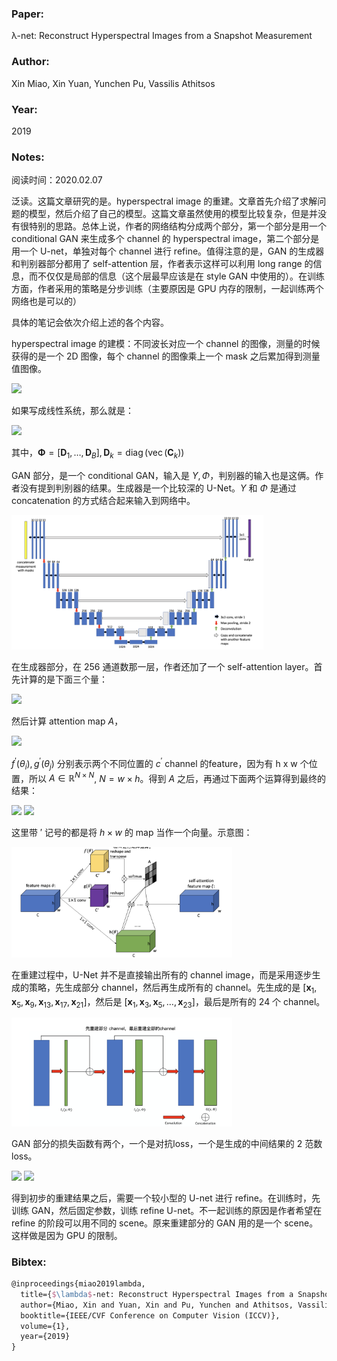 ### Paper:

λ-net: Reconstruct Hyperspectral Images from a Snapshot Measurement

### Author:

Xin Miao, Xin Yuan, Yunchen Pu, Vassilis Athitsos

### Year:

2019

### Notes:

阅读时间：2020.02.07

泛读。这篇文章研究的是。hyperspectral image 的重建。文章首先介绍了求解问题的模型，然后介绍了自己的模型。这篇文章虽然使用的模型比较复杂，但是并没有很特别的思路。总体上说，作者的网络结构分成两个部分，第一个部分是用一个 conditional GAN 来生成多个 channel 的 hyperspectral image，第二个部分是用一个 U-net，单独对每个 channel 进行 refine。值得注意的是，GAN 的生成器和判别器部分都用了 self-attention 层，作者表示这样可以利用 long range 的信息，而不仅仅是局部的信息（这个层最早应该是在 style GAN 中使用的）。在训练方面，作者采用的策略是分步训练（主要原因是 GPU 内存的限制，一起训练两个网络也是可以的）

具体的笔记会依次介绍上述的各个内容。

hyperspectral image 的建模：不同波长对应一个 channel 的图像，测量的时候获得的是一个 2D 图像，每个 channel 的图像乘上一个 mask 之后累加得到测量值图像。

<img src="http://latex.codecogs.com/svg.latex? \boldsymbol{Y}=\sum_{k=1}^{B} \boldsymbol{X}_{k} \odot \boldsymbol{C}_{k}+\boldsymbol{G}" border="0"/>

如果写成线性系统，那么就是：

<img src="http://latex.codecogs.com/svg.latex? \boldsymbol{y}=\boldsymbol{\Phi} \boldsymbol{x}+\boldsymbol{g}" border="0"/>

其中，$\mathbf{\Phi}=\left[\boldsymbol{D}_{1}, \ldots, \boldsymbol{D}_{B}\right], \boldsymbol{D}_{k}=\operatorname{diag}\left(\operatorname{vec}\left(\boldsymbol{C}_{k}\right)\right)$ 

GAN 部分，是一个 conditional GAN，输入是 $Y,\Phi$，判别器的输入也是这俩。作者没有提到判别器的结果。生成器是一个比较深的 U-Net。$Y$ 和 $\Phi$ 是通过 concatenation 的方式结合起来输入到网络中。

<img src="https://raw.githubusercontent.com/Theodore-PKU/pictures/master/%E6%88%AA%E5%B1%8F2020-02-07%E4%B8%8B%E5%8D%884.34.40.png" width=80%/>

在生成器部分，在 256 通道数那一层，作者还加了一个 self-attention layer。首先计算的是下面三个量：

<img src="http://latex.codecogs.com/svg.latex? f(\boldsymbol{\theta}) \in \mathbb{R}^{c^{\prime} \times h \times w}, g(\boldsymbol{\theta}) \in \mathbb{R}^{c^{\prime} \times h \times w}, h(\boldsymbol{\theta}) \in \mathbb{R}^{c \times h \times w}" border="0"/>

然后计算 attention map $A$，

<img src="http://latex.codecogs.com/svg.latex? a_{j, i}=\frac{\exp \left(s_{i j}\right)}{\sum_{i=1}^{N} \exp \left(s_{i j}\right)}, \text { with } s_{i j}=f^{\prime}\left(\theta_{i}\right)^{\top} g^{\prime}\left(\theta_{j}\right)" border="0"/>

$f^{\prime}(\theta_i), g^{\prime}(\theta_j)$ 分别表示两个不同位置的 $c^{\prime}$ channel 的feature，因为有 h x w 个位置，所以 $A\in \mathbb{R}^{N\times N}$, $N= w\times h$。得到 $A$ 之后，再通过下面两个运算得到最终的结果：

<img src="http://latex.codecogs.com/svg.latex?\boldsymbol{\xi}^{\prime}=\boldsymbol{A} h^{\prime}(\boldsymbol{\theta})^{\top} \in \mathbb{R}^{N \times c}" border="0"/>

<img src="http://latex.codecogs.com/svg.latex? \boldsymbol{z}=\gamma \boldsymbol{\xi}+\boldsymbol{\theta}" border="0"/>

这里带 $\prime$ 记号的都是将 $h\times w$ 的 map 当作一个向量。示意图：

<img src="https://raw.githubusercontent.com/Theodore-PKU/pictures/master/%E6%88%AA%E5%B1%8F2020-02-07%E4%B8%8B%E5%8D%884.36.54.png" width="70%"/>

在重建过程中，U-Net 并不是直接输出所有的 channel image，而是采用逐步生成的策略，先生成部分 channel，然后再生成所有的 channel。先生成的是 $\left[\boldsymbol{x}_{1}, \boldsymbol{x}_{5}, \boldsymbol{x}_{9}, \boldsymbol{x}_{13}, \boldsymbol{x}_{17}, \boldsymbol{x}_{21}\right]$，然后是 $\left[\boldsymbol{x}_{1}, \boldsymbol{x}_{3}, \boldsymbol{x}_{5}, \dots, \boldsymbol{x}_{23}\right]$，最后是所有的 24 个 channel。

<img src="https://raw.githubusercontent.com/Theodore-PKU/pictures/master/%E6%88%AA%E5%B1%8F2020-02-07%E4%B8%8B%E5%8D%884.46.56.png" width="70%"/>

GAN 部分的损失函数有两个，一个是对抗loss，一个是生成的中间结果的 2 范数loss。

<img src="http://latex.codecogs.com/svg.latex? \begin{aligned} \mathcal{L}_{\ell_{2}}(G)=& \mathbb{E}_{\boldsymbol{y}, \boldsymbol{x}}\left[\left\|\boldsymbol{x}^{1}-I_{1}(\boldsymbol{y}, \boldsymbol{\Phi})\right\|_{2}+\left\|\boldsymbol{x}^{2}-I_{2}(\boldsymbol{y}, \boldsymbol{\Phi})\right\|_{2}\right.\\ &\left.+\|\boldsymbol{x}-G(\boldsymbol{y}, \mathbf{\Phi})\|_{2}\right] \end{aligned}" border="0"/>

<img src="http://latex.codecogs.com/svg.latex? \left(G^{*}, D^{*}\right)=\arg \min _{G} \max _{D} \mathcal{L}_{\mathrm{GAN}}(G, D)+\alpha \mathcal{L}_{\ell_{2}}(G)" border="0"/>

得到初步的重建结果之后，需要一个较小型的 U-net 进行 refine。在训练时，先训练 GAN，然后固定参数，训练 refine U-net。不一起训练的原因是作者希望在 refine 的阶段可以用不同的 scene。原来重建部分的 GAN 用的是一个 scene。这样做是因为 GPU 的限制。

### Bibtex:

```latex
@inproceedings{miao2019lambda,
  title={$\lambda$-net: Reconstruct Hyperspectral Images from a Snapshot Measurement},
  author={Miao, Xin and Yuan, Xin and Pu, Yunchen and Athitsos, Vassilis},
  booktitle={IEEE/CVF Conference on Computer Vision (ICCV)},
  volume={1},
  year={2019}
}
```


